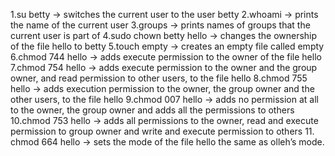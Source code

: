 1.su betty -> switches the current user to the user betty
2.whoami -> prints the name of the current user
3.groups -> prints names of groups that the current user is part of
4.sudo chown betty hello -> changes the ownership of the file hello to betty
5.touch empty -> creates an empty file called empty
6.chmod 744 hello ->  adds execute permission to the owner of the file hello
7.chmod 754 hello -> adds execute permission to the owner and the group owner, and read permission to other users, to the file hello
8.chmod 755 hello -> adds execution permission to the owner, the group owner and the other users, to the file hello
9.chmod 007 hello -> adds no permission at all to the owner, the group owner and adds all the permissions to others
10.chmod 753 hello -> adds all permissions to the  owner, read and execute permission to group owner and write and execute permission to others
11. chmod 664 hello -> sets the mode of the file hello the same as olleh’s mode.
